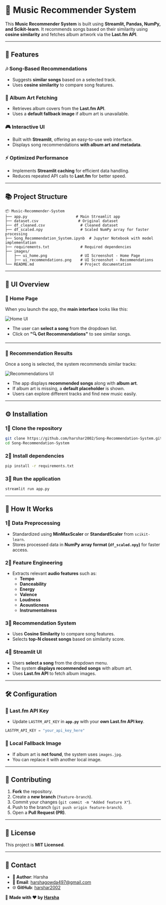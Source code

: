 # 🎵 Music Recommender System

This **Music Recommender System** is built using **Streamlit, Pandas, NumPy, and Scikit-learn**. It recommends songs based on their similarity using **cosine similarity** and fetches album artwork via the **Last.fm API**.

---

## 📌 Features

### 🎶 **Song-Based Recommendations**
- Suggests **similar songs** based on a selected track.
- Uses **cosine similarity** to compare song features.

### 🎨 **Album Art Fetching**
- Retrieves album covers from the **Last.fm API**.
- Uses a **default fallback image** if album art is unavailable.

### 🎮 **Interactive UI**
- Built with **Streamlit**, offering an easy-to-use web interface.
- Displays song recommendations **with album art and metadata**.

### ⚡ **Optimized Performance**
- Implements **Streamlit caching** for efficient data handling.
- Reduces repeated API calls to **Last.fm** for better speed.

---

## 📚 Project Structure

```
📦 Music-Recommender-System
├── app.py                      # Main Streamlit app
├── dataset.csv                  # Original dataset
├── df_cleaned.csv                # Cleaned dataset
├── df_scaled.npy                 # Scaled NumPy array for faster processing
├── Song_Recommendation_System.ipynb  # Jupyter Notebook with model implementation
├── requirements.txt              # Required dependencies
├── images/
│   ├── ui_home.png               # UI Screenshot - Home Page
│   ├── ui_recommendations.png    # UI Screenshot - Recommendations
└── README.md                     # Project documentation
```

---

## 🔹 **UI Overview**

### 📌 **Home Page**
When you launch the app, the **main interface** looks like this:

![Home UI](images/ui_home.png)

- The user can **select a song** from the dropdown list.
- Click on **"🔍 Get Recommendations"** to see similar songs.

---

### 📌 **Recommendation Results**
Once a song is selected, the system recommends similar tracks:

![Recommendations UI](images/ui_recommendations.png)

- The app displays **recommended songs** along with **album art**.
- If album art is missing, a **default placeholder** is shown.
- Users can explore different tracks and find new music easily.

---

## ⚙️ Installation

### **1⃣ Clone the repository**
```sh
git clone https://github.com/harshar2002/Song-Recommendation-System.git
cd Song-Recommendation-System
```

### **2⃣ Install dependencies**
```sh
pip install -r requirements.txt
```

### **3⃣ Run the application**
```sh
streamlit run app.py
```

---

## 🎯 How It Works

### **1⃣ Data Preprocessing**
- Standardized using **MinMaxScaler** or **StandardScaler** from `scikit-learn`.
- Stores processed data in **NumPy array format (`df_scaled.npy`)** for faster access.

### **2⃣ Feature Engineering**
- Extracts relevant **audio features** such as:
  - **Tempo**
  - **Danceability**
  - **Energy**
  - **Valence**
  - **Loudness**
  - **Acousticness**
  - **Instrumentalness**

### **3⃣ Recommendation System**
- Uses **Cosine Similarity** to compare song features.
- Selects **top-N closest songs** based on similarity score.

### **4⃣ Streamlit UI**
- Users **select a song** from the dropdown menu.
- The system **displays recommended songs** with album art.
- Uses **Last.fm API** to fetch album images.

---

## 🛠️ Configuration

### **🔑 Last.fm API Key**
- Update `LASTFM_API_KEY` in **`app.py`** with your **own Last.fm API key**.
```python
LASTFM_API_KEY = "your_api_key_here"
```

### **🌆 Local Fallback Image**
- If album art is **not found**, the system uses `images.jpg`.
- You can replace it with another local image.

---

## 🤝 Contributing

1. **Fork** the repository.
2. Create a **new branch** (`feature-branch`).
3. Commit your changes (`git commit -m "Added feature X"`).
4. Push to the branch (`git push origin feature-branch`).
5. Open a **Pull Request (PR)**.

---

## 📝 License

This project is **MIT Licensed**.

---

## 📩 Contact

- **👤 Author**: Harsha  
- 📧 **Email**: [harshagowda497@gmail.com](mailto:harshagowda497@gmail.com)  
- 🌐 **GitHub**: [harshar2002](https://github.com/harshar2002)  

🎵 **Made with ❤️ by [Harsha](https://github.com/harshar2002)**

